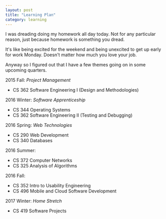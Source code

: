 ```yaml
---
layout: post
title: "Learning Plan"
category: learning
---
```


I was dreading doing my homework all day today. Not for any particular reason, just because homework is something you dread.

It's like being excited for the weekend and being unexcited to get up early for work Monday. Doesn't matter how much you love your job.

Anyway so I figured out that I have a few themes going on in some upcoming quarters.

2015 Fall: *Project Management*

- CS 362 Software Engineering I (Design and Methodologies)

2016 Winter: *Software Apprenticeship*

- CS 344 Operating Systems
- CS 362 Software Engineering II (Testing and Debugging)

2016 Spring: *Web Technologies*

- CS 290 Web Development
- CS 340 Databases

2016 Summer:

- CS 372 Computer Networks
- CS 325 Analysis of Algorithms

2016 Fall:

- CS 352 Intro to Usability Engineering
- CS 496 Mobile and Cloud Software Development

2017 Winter: *Home Stretch*

- CS 419 Software Projects
